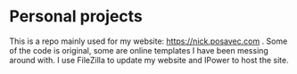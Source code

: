 # Personal projects

This is a repo mainly used for my website: https://nick.posavec.com .
Some of the code is original, some are online templates I have been messing around with.
I use FileZilla to update my website and IPower to host the site.
